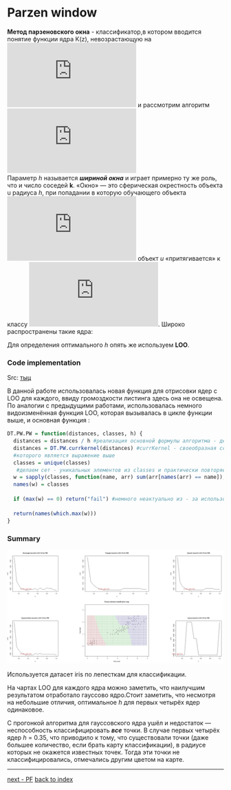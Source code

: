 # Parzen window

**Метод парзеновского окна** - классификатор,в котором вводится понятие функции ядра K(z), невозрастающую на ![](http://latex.codecogs.com/gif.latex?%5B0%2C%5Cinfty%29) и рассмотрим алгоритм
 ![](http://latex.codecogs.com/gif.latex?a%28u%3BX%5El%2Ch%2CK%29%20%3D%20%5Carg%5Cmax_%7By%5Cepsilon%20Y%7D%5Csum_%7Bi%3D1%7D%5El%20%5By_%7Bi%2Cu%7D%20%3D%20y%5DK%20%5Cleft%20%28%20%5Cfrac%7B%5Crho%28u%2Cx_%7Bi%2Cu%7D%29%20%7D%7Bh%7D%20%5Cright%20%29)   
Параметр _h_ называется _**шириной окна**_ и играет примерно ту же роль, что и число соседей **k**.
«Окно» — это сферическая окрестность объекта u радиуса _h_, при попадании в которую обучающего объекта ![](http://latex.codecogs.com/gif.latex?x_i) объект _u_ «притягивается» к классу ![](http://latex.codecogs.com/gif.latex?y_i).
Широко распространены такие ядра:

Для определения оптимального _h_ опять же используем **LOO**.

### Code implementation

Src: [тыц](../PW.R)

В данной работе использовалась новая функция для отрисовки ядер с LOO для каждого, ввиду громоздкости листинга здесь она не освещена.
По аналогии с предыдущими работами, использовалась немного видоизменённая функция LOO, которая вызывалась в цикле функции выше, и основная функция :
```R
DT.PW.PW = function(distances, classes, h) {
  distances = distances / h #реализация основной формулы алгоритма - деление расстояния на ширину ядра
  distances = DT.PW.currkernel(distances) #currKernel - своеобразная ссылка на функцию ядра, аргументом
  #которого является выражение выше
  classes = unique(classes)
   #делаем сет - уникальных элементов из classes и практически повторяем функцию из предыдущей работы
  w = sapply(classes, function(name, arr) sum(arr[names(arr) == name]), distances)
  names(w) = classes

  if (max(w) == 0) return("fail") #немного неактуально из - за использования гауссовского ядра
  
  return(names(which.max(w)))
}
```
### Summary

![](pics/PW.png)

Используется датасет iris по лепесткам для классификации.

На чартах LOO для каждого ядра можно заметить, что наилучшим результатом отработало гауссово ядро.Стоит заметить, что несмотря на небольшие отличия, оптимальное _h_ для первых четырёх ядер одинаковое. 

С прогонкой алгоритма для гауссовского ядра ушёл и недостаток — неспособность классифицировать ***все*** точки. В случае первых четырёх ядер _h_ = 0.35, что приводило к тому, что существовали точки (даже большее количество, если брать карту классификации), в радиусе которых не окажется известных точек. Тогда эти точки не классифицировались, отмечались другим цветом на карте.

----
[next - PF](PF.md)
[back to index](../README.md)



